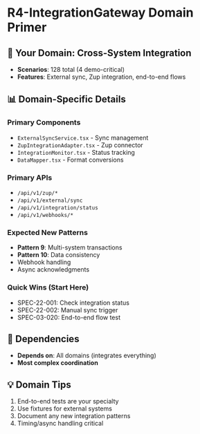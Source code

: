 # R4-IntegrationGateway Domain Primer

## 🎯 Your Domain: Cross-System Integration
- **Scenarios**: 128 total (4 demo-critical)
- **Features**: External sync, Zup integration, end-to-end flows

## 📊 Domain-Specific Details

### Primary Components
- `ExternalSyncService.tsx` - Sync management
- `ZupIntegrationAdapter.tsx` - Zup connector
- `IntegrationMonitor.tsx` - Status tracking
- `DataMapper.tsx` - Format conversions

### Primary APIs
- `/api/v1/zup/*`
- `/api/v1/external/sync`
- `/api/v1/integration/status`
- `/api/v1/webhooks/*`

### Expected New Patterns
- **Pattern 9**: Multi-system transactions
- **Pattern 10**: Data consistency
- Webhook handling
- Async acknowledgments

### Quick Wins (Start Here)
- SPEC-22-001: Check integration status
- SPEC-22-002: Manual sync trigger
- SPEC-03-020: End-to-end flow test

## 🔄 Dependencies
- **Depends on**: All domains (integrates everything)
- **Most complex coordination**

## 💡 Domain Tips
1. End-to-end tests are your specialty
2. Use fixtures for external systems
3. Document any new integration patterns
4. Timing/async handling critical